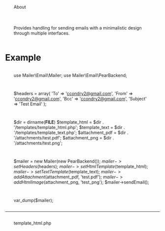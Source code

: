 About
#####
Provides handling for sending emails with a minimalistic design through multiple interfaces.

Example
=======

use Mailer\Email\Mailer;
use Mailer\Email\PearBackend;

$headers = array(
	'To' => 'ccondry2@gmail.com',
	'From' => 'ccondry2@gmail.com',
	'Bcc' => 'ccondry2@gmail.com',
	'Subject' => 'Test Email'
);

$dir = dirname(__FILE__)
$template_html = $dir . '/templates/template_html.php';
$template_text = $dir . '/templates/template_text.php';
$attachment_pdf = $dir . '/attachments/test.pdf';
$attachment_png = $dir . '/attachments/test.png';

$mailer = new Mailer(new PearBackend());
$mailer->setHeaders($headers);
$mailer->setHtmlTemplate($template_html);
$mailer->setTextTemplate($template_text);
$mailer->addAttachment($attachment_pdf, 'test.pdf');
$mailer->addHtmlImage($attachment_png, 'test_png');
$mailer->sendEmail();

var_dump($mailer);

---------------------

template_html.php

<html>
<head>
	<title>Test Email</title>
	<style>
	p {
		padding: 1em;
		margin: 1em;
	}

	img {
		height: 100px;
		width: 100px;
	}
	</style>
</head>
<body>
<img src="cid:test_png" alt="Test Image" />
<p>Email template handling using pure HTML, CSS, and PHP.</p>
<p>Attached will be test.pdf initially referenced.</p>
<p>
	Custom Data:
	<?php
	echo '<pre>';
	var_dump($data);
	echo '</pre><br />';
	?>
</p>
</body>
</html>